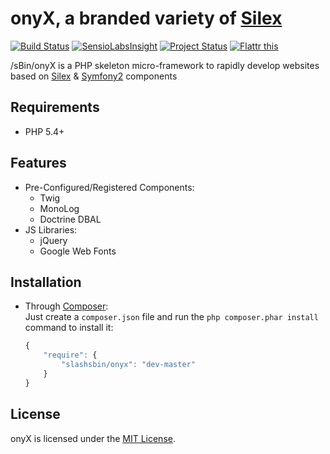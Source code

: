 onyX, a branded variety of [Silex][1]
=====================================

[![Build Status](https://travis-ci.org/slashsBin/onyX.png?branch=master)](https://travis-ci.org/slashsBin/onyX) [![SensioLabsInsight](https://insight.sensiolabs.com/projects/28d456be-5cfb-42ba-a908-eb21cd76d1c4/mini.png)](https://insight.sensiolabs.com/projects/28d456be-5cfb-42ba-a908-eb21cd76d1c4) [![Project Status](http://stillmaintained.com/slashsBin/onyX.png)](http://stillmaintained.com/slashsBin/onyX) [![Flattr this](http//api.flattr.com/button/flattr-badge-large.png)](https://flattr.com/submit/auto?user_id=slashsbin&url=https%3A%2F%2Fgithub.com%2FslashsBin%2FonyX) <script type="text/javascript" src="http://www.ohloh.net/p/652068/widgets/project_thin_badge.js"></script>


/sBin/onyX is a PHP skeleton micro-framework to rapidly develop websites based on [Silex][1] & [Symfony2][2] components

Requirements
------------
+ PHP 5.4+

Features
--------
+ Pre-Configured/Registered Components:
    + Twig
    + MonoLog
    + Doctrine DBAL
+ JS Libraries:
    + jQuery
    + Google Web Fonts

Installation
------------
+ Through [Composer][3]:  
    Just create a `composer.json` file and run the `php composer.phar install`
    command to install it:

    ```javascript
    {
        "require": {
            "slashsbin/onyx": "dev-master"
        }
    }
    ```

License
-------
onyX is licensed under the [MIT License](http://slashsbin.mit-license.org/).

[1]: http://silex.sensiolabs.org
[2]: http://symfony.com
[3]: http://getcomposer.org
